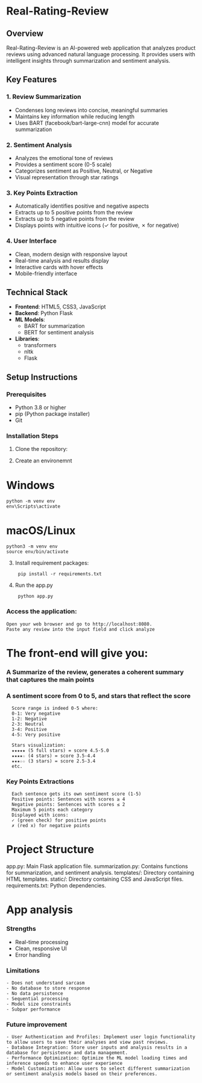 # Real-Rating-Review

## Overview
Real-Rating-Review is an AI-powered web application that analyzes product reviews using advanced natural language processing. It provides users with intelligent insights through summarization and sentiment analysis.

## Key Features

### 1. Review Summarization
- Condenses long reviews into concise, meaningful summaries
- Maintains key information while reducing length
- Uses BART (facebook/bart-large-cnn) model for accurate summarization

### 2. Sentiment Analysis
- Analyzes the emotional tone of reviews
- Provides a sentiment score (0-5 scale)
- Categorizes sentiment as Positive, Neutral, or Negative
- Visual representation through star ratings

### 3. Key Points Extraction
- Automatically identifies positive and negative aspects
- Extracts up to 5 positive points from the review
- Extracts up to 5 negative points from the review
- Displays points with intuitive icons (✓ for positive, ✗ for negative)

### 4. User Interface
- Clean, modern design with responsive layout
- Real-time analysis and results display
- Interactive cards with hover effects
- Mobile-friendly interface

## Technical Stack
- **Frontend**: HTML5, CSS3, JavaScript
- **Backend**: Python Flask
- **ML Models**: 
  - BART for summarization
  - BERT for sentiment analysis
- **Libraries**: 
  - transformers
  - nltk
  - Flask

## Setup Instructions

### Prerequisites
- Python 3.8 or higher
- pip (Python package installer)
- Git

### Installation Steps

1. Clone the repository:

2. Create an environemnt

# Windows
    python -m venv env
    env\Scripts\activate

# macOS/Linux
    python3 -m venv env
    source env/bin/activate
    
3. Install requirement packages:
      
        pip install -r requirements.txt

4. Run the app.py

        python app.py

   
### Access the application:

    Open your web browser and go to http://localhost:8080.
    Paste any review into the input field and click analyze
# The front-end will give you: 

   ### A Summarize of the review, generates a coherent summary that captures the main points

   ### A sentiment score from 0 to 5, and stars that reflect the score
      Score range is indeed 0-5 where:
      0-1: Very negative
      1-2: Negative
      2-3: Neutral
      3-4: Positive
      4-5: Very positive

      Stars visualization:
      ★★★★★ (5 full stars) = score 4.5-5.0
      ★★★★☆ (4 stars) = score 3.5-4.4
      ★★★☆☆ (3 stars) = score 2.5-3.4
      etc.

   ### Key Points Extractions
      Each sentence gets its own sentiment score (1-5)
      Positive points: Sentences with scores ≥ 4
      Negative points: Sentences with scores ≤ 2
      Maximum 5 points each category
      Displayed with icons:
      ✓ (green check) for positive points
      ✗ (red x) for negative points

# Project Structure
app.py: Main Flask application file.
summarization.py: Contains functions for summarization, and sentiment analysis.
templates/: Directory containing HTML templates.
static/: Directory containing CSS and JavaScript files.
requirements.txt: Python dependencies.


# App analysis

### Strengths
- Real-time processing
- Clean, responsive UI
- Error handling


### Limitations
  
    - Does not understand sarcasm
    - No database to store response
    - No data persistence
    - Sequential processing
    - Model size constraints
    - Subpar performance

### Future improvement
    - User Authentication and Profiles: Implement user login functionality to allow users to save their analyses and view past reviews.
    - Database Integration: Store user inputs and analysis results in a database for persistence and data management.
    - Performance Optimization: Optimize the ML model loading times and inference speeds to enhance user experience
    - Model Customization: Allow users to select different summarization or sentiment analysis models based on their preferences.
